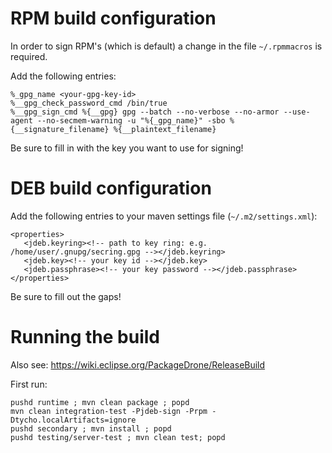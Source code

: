 # RPM build configuration

In order to sign RPM's (which is default) a change in the file `~/.rpmmacros` is
required.

Add the following entries:
```
%_gpg_name <your-gpg-key-id>
%__gpg_check_password_cmd /bin/true
%__gpg_sign_cmd %{__gpg} gpg --batch --no-verbose --no-armor --use-agent --no-secmem-warning -u "%{_gpg_name}" -sbo %{__signature_filename} %{__plaintext_filename}
```

Be sure to fill in <your-gpg-key-id> with the key you want to use for signing!

# DEB build configuration

Add the following entries to your maven settings file (`~/.m2/settings.xml`):
```
<properties>
   <jdeb.keyring><!-- path to key ring: e.g. /home/user/.gnupg/secring.gpg --></jdeb.keyring>
   <jdeb.key><!-- your key id --></jdeb.key>
   <jdeb.passphrase><!-- your key password --></jdeb.passphrase>
</properties>
```

Be sure to fill out the gaps!

# Running the build

Also see: https://wiki.eclipse.org/PackageDrone/ReleaseBuild

First run:

    pushd runtime ; mvn clean package ; popd
    mvn clean integration-test -Pjdeb-sign -Prpm -Dtycho.localArtifacts=ignore
    pushd secondary ; mvn install ; popd
    pushd testing/server-test ; mvn clean test; popd